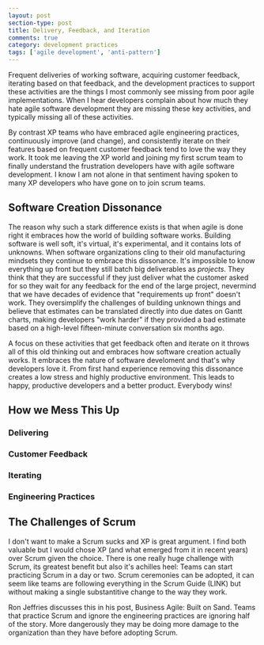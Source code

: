```yaml
---
layout: post
section-type: post
title: Delivery, Feedback, and Iteration 
comments: true
category: development practices
tags: ['agile development', 'anti-pattern']
---
```


Frequent deliveries of working software, acquiring customer feedback, iterating based on that feedback, and the development practices to support these activities are the things I most commonly see missing from poor agile implementations. When I hear developers complain about how much they hate agile software development they are missing these key activities, and typically missing all of these activities.

By contrast XP teams who have embraced agile engineering practices, continuously improve (and change), and consistently iterate on their features based on frequent customer feedback tend to love the way they work. It took me leaving the XP world and joining my first scrum team to finally understand the frustration developers have with agile software development. I know I am not alone in that sentiment having spoken to many XP developers who have gone on to join scrum teams. 

## Software Creation Dissonance

The reason why such a stark difference exists is that when agile is done right it embraces how the world of building software works. Building software is well soft, it's virtual, it's experimental, and it contains lots of unknowns. When software organizations cling to their old manufacturing mindsets they continue to embrace this dissonance. It's impossible to know everything up front but they still batch big deliverables as *projects*. They think that they are successful if they just deliver what the customer asked for so they wait for any feedback for the end of the large project, nevermind that we have decades of evidence that "requirements up front" doesn't work. They oversimplify the challenges of building unknown things and believe that estimates can be translated directly into due dates on Gantt charts, making developers "work harder" if they provided a bad estimate based on a high-level fifteen-minute conversation six months ago. 

A focus on these activities that get feedback often and iterate on it throws all of this old thinking out and embraces how software creation actually works. It embraces the nature of software develoment and that's why developers love it. From first hand experience removing this dissonance creates a low stress and highly productive environment. This leads to happy, productive developers and a better product. Everybody wins!

## How we Mess This Up

### Delivering

### Customer Feedback

### Iterating

### Engineering Practices

## The Challenges of Scrum

I don't want to make a Scrum sucks and XP is great argument. I find both valuable but I would chose XP (and what emerged from it in recent years) over Scrum given the choice. There is one really huge challenge with Scrum, its greatest benefit but also it's achilles heel: Teams can start practicing Scrum in a day or two. Scrum ceremonies can be adopted, it can seem like teams are following everything in the Scrum Guide (LINK) but without making a single substantitive change to the way they work. 

Ron Jeffries discusses this in his post, Business Agile: Built on Sand. Teams that practice Scrum and ignore the engineering practices are ignoring half of the story. More dangerously they may be doing more damage to the organization than they have before adopting Scrum. 